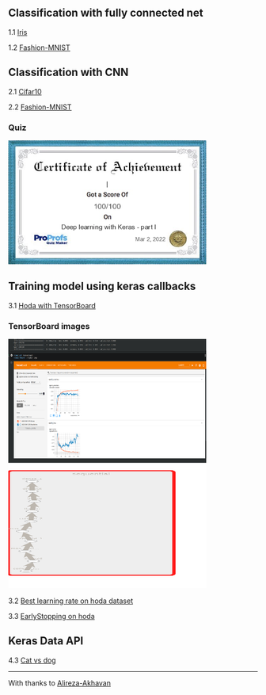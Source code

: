 ## Classification with fully connected net

1.1 [Iris](https://nbviewer.org/github/m-bashari-m/sample-DNN-projects/blob/main/1.1_iris.ipynb)

1.2 [Fashion-MNIST](https://github.com/m-bashari-m/sample-DNN-projects/blob/main/1.2_FMNIST.ipynb)

## Classification with CNN

2.1 [Cifar10](https://nbviewer.org/github/m-bashari-m/sample-DNN-projects/blob/main/2.1_cifar10.ipynb)

2.2 [Fashion-MNIST]()

### Quiz
<img src="https://github.com/m-bashari-m/sample-DNN-projects/blob/main/images/certificate_DeepLearning_part1.jfif"  width="400" height="250" />

## Training model using keras callbacks

3.1 [Hoda with TensorBoard](https://github.com/m-bashari-m/sample-DNN-projects/blob/main/3.1_TensorBoard.ipynb)

### TensorBoard images
<div>
  <img src="https://github.com/m-bashari-m/sample-DNN-projects/blob/main/images/tensor-board.png"  width="400" height="250" />
  <img src="https://github.com/m-bashari-m/sample-DNN-projects/blob/main/images/layer-hist.png"  width="400" height="250" />
</div>

3.2 [Best learning rate on hoda dataset](https://github.com/m-bashari-m/sample-DNN-projects/blob/main/3.2_LR_finder.ipynb)

3.3 [EarlyStopping on hoda](https://github.com/m-bashari-m/sample-DNN-projects/blob/main/3.3_EarlyStopping.ipynb)

## Keras Data API

4.3 [Cat vs dog](https://github.com/m-bashari-m/sample-DNN-projects/blob/main/4.3_cat_vs_dog.ipynb)

---

With thanks to [Alireza-Akhavan](https://github.com/Alireza-Akhavan)
